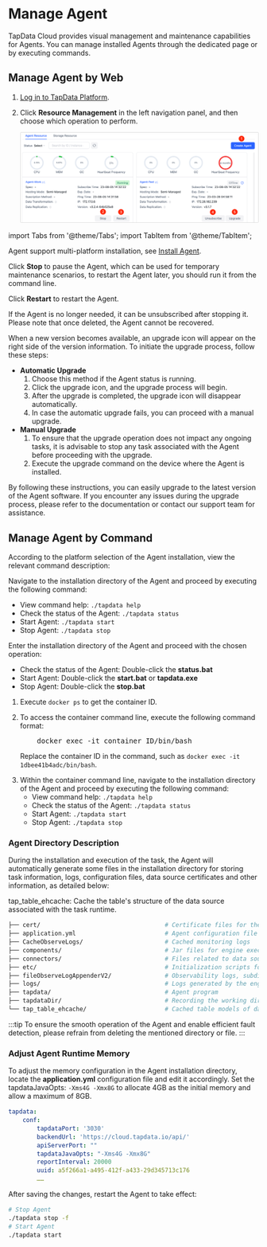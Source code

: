 # Manage Agent

TapData Cloud provides visual management and maintenance capabilities for Agents. You can manage installed Agents through the dedicated page or by executing commands.



## Manage Agent by Web

1. [Log in to TapData Platform](log-in.md).

2. Click **Resource Management** in the left navigation panel, and then choose which operation to perform.

   ![](../images/agent_list.png)



import Tabs from '@theme/Tabs';
import TabItem from '@theme/TabItem';

<Tabs className="unique-tabs">
    <TabItem value="create-agent" label="① Create Agent" default>
    <p>Agent support multi-platform installation, see <a href="../installation/install-tapdata-agent">Install Agent</a>.</p>
   </TabItem>
   <TabItem value="stop-agent" label="② Stop Agent">
   <p>Click <b>Stop</b> to pause the Agent, which can be used for temporary maintenance scenarios, to restart the Agent later, you should run it from the command line.</p>
   </TabItem>
   <TabItem value="restart-agent" label="③ Restart Agent">
   <p>Click <b>Restart</b> to restart the Agent.</p>
   </TabItem>
   <TabItem value="delete-agent" label="④ Unsubscribe Agent">
   <p>If the Agent is no longer needed, it can be unsubscribed after stopping it. Please note that once deleted, the Agent cannot be recovered.</p>
   </TabItem>
   <TabItem value="upgrade-agent" label="⑤ Upgrade Agent">
   <p>When a new version becomes available, an upgrade icon will appear on the right side of the version information. To initiate the upgrade process, follow these steps:</p>
   <p></p>
   <ul>
   <li><b>Automatic Upgrade</b>
   <ol>
   <li>Choose this method if the Agent status is running.</li>
   <li>Click the upgrade icon, and the upgrade process will begin.</li>
   <li>After the upgrade is completed, the upgrade icon will disappear automatically.</li>
   <li>In case the automatic upgrade fails, you can proceed with a manual upgrade.</li>
   </ol></li>
   <li><b>Manual Upgrade</b>
   <ol> <li>To ensure that the upgrade operation does not impact any ongoing tasks, it is advisable to stop any task associated with the Agent before proceeding with the upgrade.</li>
   <li>Execute the upgrade command on the device where the Agent is installed.</li></ol></li>
  </ul> 
  <p>By following these instructions, you can easily upgrade to the latest version of the Agent software. If you encounter any issues during the upgrade process, please refer to the documentation or contact our support team for assistance.</p>
   </TabItem>
  </Tabs>




## Manage Agent by Command

According to the platform selection of the Agent installation, view the relevant command description:


<Tabs className="unique-tabs">
    <TabItem value="linux" label="Linux" default>
    <p>Navigate to the installation directory of the Agent and proceed by executing the following command: </p>
    <ul>
    <li>View command help: <code>./tapdata help</code>
 </li>
    <li>Check the status of the Agent: <code>./tapdata status</code> </li>
    <li>Start Agent: <code>./tapdata start</code> </li>
    <li>Stop Agent: <code>./tapdata stop</code> </li>
    </ul>
   </TabItem>
   <TabItem value="windows" label="Windows">
    <p>Enter the installation directory of the Agent and proceed with the chosen operation:</p>
    <ul>
    <li>Check the status of the Agent: Double-click the <b>status.bat</b> </li>
    <li>Start Agent: Double-click the <b>start.bat</b> or <b>tapdata.exe</b> </li>
    <li>Stop Agent: Double-click the <b>stop.bat</b> </li>
    </ul>
   </TabItem>
   <TabItem value="dockerandmac" label="Docker/Mac(M1 Chip)">
    <ol>
    <li>Execute <code>docker ps</code> to get the container ID. </li>
    <p></p>
    <li>To access the container command line, execute the following command format:
    <pre>
    docker exec -it container ID/bin/bash</pre>
    <p>Replace the container ID in the command, such as <code>docker exec -it 1dbee41b4adc/bin/bash</code>. </p>
    </li>
    <li> Within the container command line, navigate to the installation directory of the Agent and proceed by executing the following command:
    <ul>
    <li>View command help: <code>./tapdata help</code>
 </li>
    <li>Check the status of the Agent: <code>./tapdata status</code>
 </li>
    <li>Start Agent: <code>./tapdata start</code>
 </li>
    <li>Stop Agent: <code>./tapdata stop</code>
 </li>
    </ul>
    </li>
    </ol>
   </TabItem>
  </Tabs>

### Agent Directory Description
During the installation and execution of the task, the Agent will automatically generate some files in the installation directory for storing task information, logs, configuration files, data source certificates and other information, as detailed below:

tap_table_ehcache: Cache the table's structure of the data source associated with the task runtime.

```bash
├── cert/						 			# Certificate files for the middleware database
├── application.yml							# Agent configuration file
├── CacheObserveLogs/						# Cached monitoring logs
├── components/								# Jar files for engine execution
├── connectors/								# Files related to data source plugins
├── etc/									# Initialization scripts for the middleware database
├── fileObserveLogAppenderV2/				# Observability logs, subdirectories named as task IDs
├── logs/									# Logs generated by the engine during runtime
├── tapdata/								# Agent program
├── tapdataDir/								# Recording the working directory of the engine
└── tap_table_ehcache/						# Cached table models of data sources

```



:::tip
To ensure the smooth operation of the Agent and enable efficient fault detection, please refrain from deleting the mentioned directory or file.
:::



### Adjust Agent Runtime Memory

To adjust the memory configuration in the Agent installation directory, locate the **application.yml** configuration file and edit it accordingly. Set the tapdataJavaOpts: `-Xms4G -Xmx8G` to allocate 4GB as the initial memory and allow a maximum of 8GB.

```yaml
tapdata:
    conf:
        tapdataPort: '3030'
        backendUrl: 'https://cloud.tapdata.io/api/'
        apiServerPort: ""
        tapdataJavaOpts: "-Xms4G -Xmx8G"
        reportInterval: 20000
        uuid: a5f266a1-a495-412f-a433-29d345713c176
		……
```

After saving the changes, restart the Agent to take effect:

```bash
# Stop Agent
./tapdata stop -f
# Start Agent
./tapdata start
```
